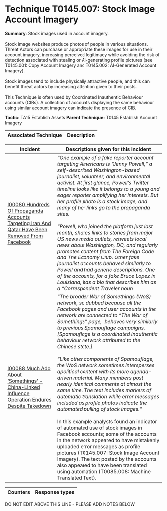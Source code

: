 # Technique T0145.007: Stock Image Account Imagery

**Summary**: Stock images used in account imagery.<br><br> Stock image websites produce photos of people in various situations. Threat Actors can purchase or appropriate these images for use in their account imagery, increasing perceived legitimacy while avoiding the risk of detection associated with stealing or AI-generating profile pictures (see T0145.001: Copy Account Imagery and T0145.002: AI-Generated Account Imagery). <br><br> Stock images tend to include physically attractive people, and this can benefit threat actors by increasing attention given to their posts.<br><br> This Technique is often used by Coordinated Inauthentic Behaviour accounts (CIBs). A collection of accounts displaying the same behaviour using similar account imagery can indicate the presence of CIB.

**Tactic**: TA15 Establish Assets **Parent Technique:** T0145 Establish Account Imagery


| Associated Technique | Description |
| --------- | ------------------------- |



| Incident | Descriptions given for this incident |
| -------- | -------------------- |
| [I00080 Hundreds Of Propaganda Accounts Targeting Iran And Qatar Have Been Removed From Facebook](../../generated_pages/incidents/I00080.md) | <i>“One example of a fake reporter account targeting Americans is “Jenny Powell,” a self-described Washington-based journalist, volunteer, and environmental activist. At first glance, Powell’s Twitter timeline looks like it belongs to a young and eager reporter amplifying her interests. But her profile photo is a stock image, and many of her links go to the propaganda sites.<br><br>“Powell, who joined the platform just last month, shares links to stories from major US news media outlets, retweets local news about Washington, DC, and regularly promotes content from The Foreign Code and The Economy Club. Other fake journalist accounts behaved similarly to Powell and had generic descriptions. One of the accounts, for a fake Bruce Lopez in Louisiana, has a bio that describes him as a “Correspondent Traveler noun|linking verb|noun/verb/adjective|,” which appears to reveal the formula used to write Twitter bios for the accounts.”</I><br><br>This behaviour matches T0145.007: Stock Image Account Imagery because the account was identified as using a stock image as its profile picture. |
| [I00088 Much Ado About ‘Somethings’ - China-Linked Influence Operation Endures Despite Takedown](../../generated_pages/incidents/I00088.md) | <i>“The broader War of Somethings (WoS) network, so dubbed because all the Facebook pages and user accounts in the network are connected to “The War of Somethings” page,  behaves very similarly to previous Spamouflage campaigns. [Spamouflage is a coordinated inauthentic behaviour network attributed to the Chinese state.]<br><br> “Like other components of Spamouflage, the WoS network sometimes intersperses apolitical content with its more agenda-driven material. Many members post nearly identical comments at almost the same time. The text includes markers of automatic translation while error messages included as profile photos indicate the automated pulling of stock images.”</i><br><br> In this example analysts found an indicator of automated use of stock images in Facebook accounts; some of the accounts in the network appeared to have mistakenly uploaded error messages as profile pictures (T0145.007: Stock Image Account Imagery). The text posted by the accounts also appeared to have been translated using automation (T0085.008: Machine Translated Text). |



| Counters | Response types |
| -------- | -------------- |


DO NOT EDIT ABOVE THIS LINE - PLEASE ADD NOTES BELOW